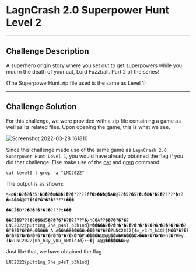 # LagnCrash 2.0 Superpower Hunt Level 2

---

## Challenge Description 
A superhero origin story where you set out to get superpowers while you mourn the death of your cat, Lord Fuzzball. Part 2 of the series!

(The SuperpowerHunt.zip file used is the same as Level 1)

---

## Challenge Solution
For this challenge, we were provided with a zip file containing a game as well as its related files. Upon opening the game, this is what we see.

![Screenshot 2022-03-28 161810](https://user-images.githubusercontent.com/101789488/160356089-decd245f-235d-46f8-816e-564f17318060.png)

Since this challenge made use of the same game as `LagnCrash 2.0 Superpower Hunt Level 1`, you would have already obtained the flag if you did that challenge. Else make use of the [cat](https://www.tecmint.com/13-basic-cat-command-examples-in-linux/) and [grep](https://www.ibm.com/docs/en/aix/7.2?topic=g-grep-command) command:
```
cat level0 | grep -a "LNC2022"
```

The output is as shown:
```
ף=o�:�?�?�?5!�B�?�u�B�?�?�?????ff�>���@�A�@??�5?�5?�L�B�?�?�?????�z?�«A�A�@??�?�?�?�?�????t���
                                                                                              ��CΪ�B??�?�?�?�?�????t���
                                                                                                                       ��CΪ�B??!�?���d5�?�?�?�?�????"�/hC�A??��?�?�?�? LNC2022{pUtt1ng_7he_p4sT_b3h1nd}M�����?�?�?�?�?�?�?�?�?�?�?�?�?�?�?�?�?�?�?�?�Pu����� A A��A�B�����>���?�?�?�?LNC2022{4m_v3rY_h1Gh}M��?�?�?�?�?�?�?�?�?�?�?�?�?�?�?�?�?�Pu�����@@@@��A�B�����>���?�?�?�?G(�?Hey.
(�?LNC2022{0h_h3y_y0u_n0tic3d}E~�j A@@�������>@
```

Just like that, we have obtained the flag.
```
LNC2022{pUtt1ng_7he_p4sT_b3h1nd}
```